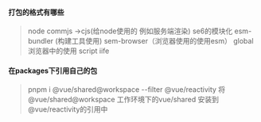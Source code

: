 #### 打包的格式有哪些
> node commjs ->cjs(给node使用的 例如服务端渲染)
> se6的模块化 esm-bundler (构建工具使用) sem-browser（浏览器使用的使用esm）
> global浏览器中的使用   script  iife

#### 在packages下引用自己的包
>  pnpm i @vue/shared@workspace --filter @vue/reactivity
> 将 @vue/shared@workspace 工作环境下的vue/shared 安装到@vue/reactivity的引用中